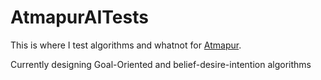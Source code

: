 # AtmapurAITests
This is where I test algorithms and whatnot for <a href="https://github.com/KhioneusNevula/KingdomsOfAtmapur"> Atmapur</a>.

Currently designing Goal-Oriented and belief-desire-intention algorithms
